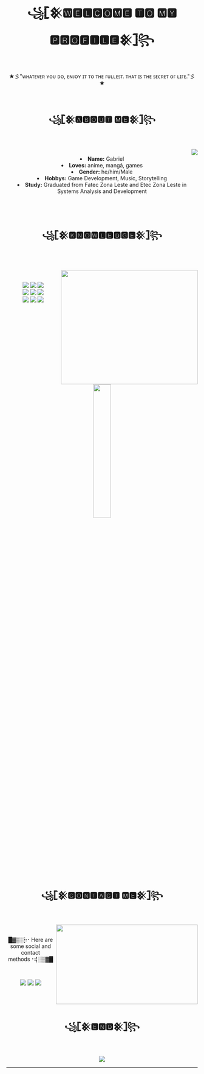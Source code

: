 <body>
  <center>
<h1 align="center">꧁𓊈𒆜🆆🅴🅻🅲🅾🅼🅴 🆃🅾 🅼🆈 🅿🆁🅾🅵🅸🅻🅴𒆜𓊉꧂</h1>
<br>
<div align="center">
  <p>★彡"ᴡʜᴀᴛᴇᴠᴇʀ ʏᴏᴜ ᴅᴏ, ᴇɴᴊᴏʏ ɪᴛ ᴛᴏ ᴛʜᴇ ꜰᴜʟʟᴇꜱᴛ. ᴛʜᴀᴛ ɪꜱ ᴛʜᴇ ꜱᴇᴄʀᴇᴛ ᴏꜰ ʟɪꜰᴇ."彡★</p>
  
</div>
    <div align="center">
      </div>
<div>
<br>
<h2 align="center">꧁𓊈𒆜🅰🅱🅾🆄🆃 🅼🅴𒆜𓊉꧂</h2>
<br>
<br>
  <div align="center">
<img src="https://64.media.tumblr.com/e1f1c97123ae217eb731500e502e0083/tumblr_n9dxcikmIU1qc9zfzo7_r1_250.gif" align="right">
  </div>
<br>
<li>
 <b>Name:</b> Gabriel</li>
<li>
<b>Loves:</b> anime, mangá, games
</li>
<li>
<b>Gender:</b> he/him/Male
</li>
<li>
<b>Hobbys:</b> Game Development, Music, Storytelling
</li>
<li>
  <b>Study:</b> Graduated from Fatec Zona Leste and Etec Zona Leste in Systems Analysis and Development
</li>
<br>
</div>
<div>
<br>
<br>
<h2 align="center">꧁𓊈𒆜🅺🅽🅾🆆🅻🅴🅳🅶🅴𒆜𓊉꧂</h2>
<br>
<br>
<p>
  <div align="center">
<img src="https://gifdb.com/images/high/umiko-ahagon-desktop-programming-eg5f8g2281ekfhde.webp" align="right" width="360px" height="300px">
  </div>
</div>
<div>
  <br>
<p align="center"><img src="https://img.shields.io/badge/PHP-777BB4?style=for-the-badge&logo=php&logoColor=white"/> <img src="https://img.shields.io/badge/html5%20-%23E34F26.svg?&style=for-the-badge&logo=html5&logoColor=white"/> <img src="https://img.shields.io/badge/css3%20-%231572B6.svg?&style=for-the-badge&logo=css3&logoColor=white"/><br>
 <img src="https://img.shields.io/badge/JavaScript-F7DF1E?style=for-the-badge&logo=javascript&logoColor=black"/> <img src="https://img.shields.io/badge/-boostrap-0D1117?style=for-the-badge&logo=bootstrap&labelColor=0D1117"/> <img src="https://img.shields.io/badge/git%20-%23F05033.svg?&style=for-the-badge&logo=git&logoColor=white"/><br> 
 <img src="https://img.shields.io/badge/MySQL-00000F?style=for-the-badge&logo=mysql&logoColor=white"> <img src="https://img.shields.io/badge/java-%23ED8B00.svg?style=for-the-badge&logo=openjdk&logoColor=white"> <img src="https://img.shields.io/badge/Vscode-007ACC?style=for-the-badge&logo=visual-studio-code&logoColor=white"><br><br>
<div  align="center" style="margin-bottom:100px">
<img width=30% align="center" src="https://github-readme-stats.vercel.app/api/top-langs/?username=aoki-code&show_icons=true&theme=nord&layout=compact" />
</div>
</p>
<br>
<h2 align="center">꧁𓊈𒆜🅲🅾🅽🆃🅰🅲🆃 🅼🅴𒆜𓊉꧂</h2>
<br>
<br>
  <div align="center">
<img src="https://i.pinimg.com/originals/a9/76/7d/a9767d35192a99c9a45b5376fff4a709.gif" align="right" width="373.5px" height="208.5px">
  </div>
<br>
<p align="center">█▓▒­░⡷⠂Here are some social and contact methods⠐⢾░▒▓█</p>
<br>
<p align="center"><a href="https://www.linkedin.com/in/gabriel-pacheco-6289ab1b5/" target="_blank"><img src="https://img.shields.io/badge/LinkedIn-0077B5?style=for-the-badge&logo=linkedin&logoColor=white"/></a> <a href="mailto:gabriel.pvergino@gmail.com" target="_blank"><img src="https://img.shields.io/badge/Gmail-333333?style=for-the-badge&logo=gmail&logoColor=red"/></a> <a href="https://www.reddit.com/u/Aoki_Aozaki" target="_blank"><img src="https://img.shields.io/badge/Reddit-000?style=for-the-badge&logo=reddit&logoColor=FF4500"/></a></p>
</div>
<br>
<br>
<div>
<h2 align="center">꧁𓊈𒆜🅴🅽🅳𒆜𓊉꧂</h2>
<br>
<br>
<div align="center">
<img src="https://i.imgur.com/jx17oHT.gif">
</div>
<hr>
</div>
</div>
    </center>
</body>
